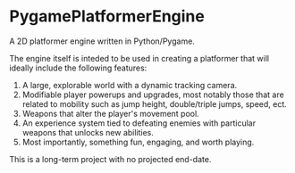 # PygamePlatformerEngine
A 2D platformer engine written in Python/Pygame.

The engine itself is inteded to be used in creating a platformer that will ideally include the following features:

1. A large, explorable world with a dynamic tracking camera.
2. Modifiable player powerups and upgrades, most notably those that are related to mobility such as jump height, double/triple jumps, speed, ect.
3. Weapons that alter the player's movement pool.
4. An experience system tied to defeating enemies with particular weapons that unlocks new abilities.
5. Most importantly, something fun, engaging, and worth playing.

This is a long-term project with no projected end-date.
